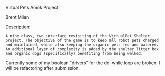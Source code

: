 
Virtual Pets Amok Project

Brent Milan

Description: 

	A nine class, two interface revisiting of the VirtualPet Shelter project. The objective of the game is to keep all robot pets charged and maintained, while also keeping the organic pets fed and watered. An additional layer of complexity is added by the shelter litter box and organic dogs (specifically) benefiting from being walked. 
	
Currently some of my boolean "drivers" for the do-while loop are broken. I will be refactoring after submission.